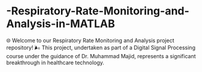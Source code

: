# -Respiratory-Rate-Monitoring-and-Analysis-in-MATLAB
🌐 Welcome to our Respiratory Rate Monitoring and Analysis project repository! 🌬️  This project, undertaken as part of a Digital Signal Processing course under the guidance of Dr. Muhammad Majid, represents a significant breakthrough in healthcare technology. 
